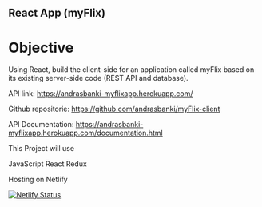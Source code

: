 ## React App (myFlix)

# Objective

Using React, build the client-side for an application called myFlix based on its existing
server-side code (REST API and database).

API link: https://andrasbanki-myflixapp.herokuapp.com/

Github repositorie: https://github.com/andrasbanki/myFlix-client

API Documentation: https://andrasbanki-myflixapp.herokuapp.com/documentation.html

This Project will use

JavaScript
React
Redux

Hosting on Netlify

[![Netlify Status](https://api.netlify.com/api/v1/badges/a497f023-f41b-4a97-8427-1a65bb8bae0b/deploy-status)](https://app.netlify.com/sites/andrasbanki-myflixapp/deploys)
